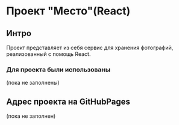 # Проект "Место"(React)

## Интро
Проект представляет из себя сервис для хранения фотографий, реализованный с помощь React.

### Для проекта были использованы 
(пока не заполнены)

## Адрес проекта на GitHubPages
(пока не заполнен)